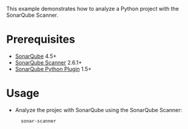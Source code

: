 This example demonstrates how to analyze a Python project with the SonarQube Scanner.

Prerequisites
=============
* [SonarQube](http://www.sonarqube.org/downloads/) 4.5+
* [SonarQube Scanner](http://docs.sonarqube.org/display/SCAN/Analyzing+with+SonarQube+Scanner) 2.6.1+
* [SonarQube Python Plugin](http://docs.sonarqube.org/display/PLUG/Python+Plugin) 1.5+

Usage
=====
* Analyze the projec with SonarQube using the SonarQube Scanner:

        sonar-scanner
